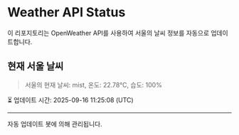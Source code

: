 
# Weather API Status

이 리포지토리는 OpenWeather API를 사용하여 서울의 날씨 정보를 자동으로 업데이트합니다.

## 현재 서울 날씨
> 서울의 현재 날씨: mist, 온도: 22.78°C, 습도: 100%

⏳ 업데이트 시간: 2025-09-16 11:25:08 (UTC)

---
자동 업데이트 봇에 의해 관리됩니다.

